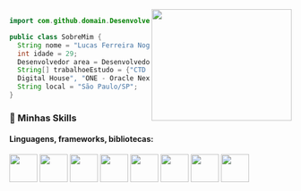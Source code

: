 

<img align="right" width="250" height="200" src="https://media.giphy.com/media/qgQUggAC3Pfv687qPC/giphy.gif" />

```java
import com.github.domain.Desenvolvedor;

public class SobreMim {
  String nome = "Lucas Ferreira Nogueira";
  int idade = 29;
  Desenvolvedor area = Desenvolvedor.FullStack;
  String[] trabalhoeEstudo = {"CTD - Certified Tech Developer - 
  Digital House", "ONE - Oracle Next Education - Oracle e Alura"};
  String local = "São Paulo/SP";
}
```

### :rocket: Minhas Skills

#### Linguagens, frameworks, bibliotecas:
<left>
<img width="50" height="50"  src="https://cdn.jsdelivr.net/gh/devicons/devicon/icons/java/java-original-wordmark.svg" />
<img width="50" height="50" src="https://cdn.jsdelivr.net/gh/devicons/devicon/icons/spring/spring-original.svg" />
<img width="50" height="50" src="https://cdn.jsdelivr.net/gh/devicons/devicon/icons/angularjs/angularjs-plain.svg" />
<img width="50" height="50" src="https://cdn.jsdelivr.net/gh/devicons/devicon/icons/react/react-original-wordmark.svg"/>
<img width="50" height="50" src="https://cdn.jsdelivr.net/gh/devicons/devicon/icons/typescript/typescript-plain.svg" />
<img width="50" height="50" src="https://cdn.jsdelivr.net/gh/devicons/devicon/icons/javascript/javascript-original.svg" />
<img width="50" height="50" src="https://cdn.jsdelivr.net/gh/devicons/devicon/icons/html5/html5-plain-wordmark.svg" />
<img width="50" height="50" src="https://cdn.jsdelivr.net/gh/devicons/devicon/icons/css3/css3-plain-wordmark.svg" />
</left>